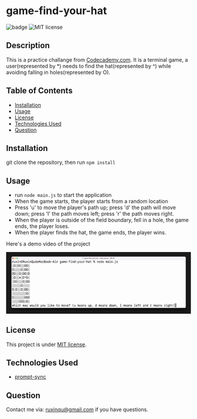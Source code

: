 # game-find-your-hat

![badge](https://img.shields.io/github/languages/top/ruxinqu/game-find-your-hat)
![MIT license](https://img.shields.io/badge/License-MIT-green.svg)

## Description

This is a practice challange from [Codecademy.com](https://www.codecademy.com/projects/practice/find-your-hat). It is a terminal game, a user(represented by *) needs to find the hat(represented by ^) while avoiding falling in holes(represented by O). 

## Table of Contents
- [Installation](#installation)
- [Usage](#usage)
- [License](#license)
- [Technologies Used](#technologies-used)
- [Question](#question)

## Installation

git clone the repository, then run `npm install` 

## Usage

* run `node main.js` to start the application
* When the game starts, the player starts from a random location
* Press 'u' to move the player's path up; press 'd' the path will move down; press 'l' the path moves left; press 'r' the path moves right.
* When the player is outside of the field boundary, fell in a hole, the game ends, the player loses.
* When the player finds the hat, the game ends, the player wins.

Here's a demo video of the project

![project demovideo](./assets/game-find-your-hat.gif)

## License

This project is under [MIT license](https://opensource.org/lsicenses/MIT).

## Technologies Used

- [prompt-sync](https://www.npmjs.com/package/prompt-sync)

## Question

 Contact me via: ruxinqu@gmail.com if you have questions.
